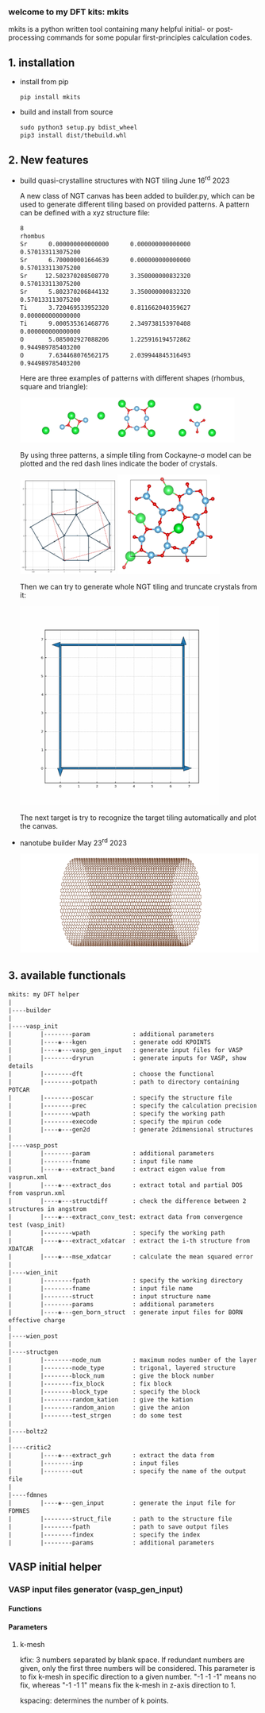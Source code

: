 ### welcome to my DFT kits: mkits

mkits is a python written tool containing many helpful initial- or post-processing commands for some popular first-principles calculation codes.

## 1. installation

+ install from pip
  ```
  pip install mkits
  ```
  

+ build and install from source
  
  ```
  sudo python3 setup.py bdist_wheel
  pip3 install dist/thebuild.whl
  ```

## 2. New features

+ build quasi-crystalline structures with NGT tiling June 16<sup>rd</sup> 2023
  
  A new class of NGT canvas has been added to builder.py, which can be used to generate different tiling based on provided patterns. A pattern can be defined with a xyz structure file:
  ```
  8
  rhombus
  Sr      0.000000000000000      0.000000000000000      0.570133113075200
  Sr      6.700000001664639      0.000000000000000      0.570133113075200
  Sr     12.502370208508770      3.350000000832320      0.570133113075200
  Sr      5.802370206844132      3.350000000832320      0.570133113075200
  Ti      3.720469533952320      0.811662040359627      0.000000000000000
  Ti      9.000535361468776      2.349738153970408      0.000000000000000
  O       5.085002927088206      1.225916194572862      0.944989785403200
  O       7.634468076562175      2.039944845316493      0.944989785403200

  ```

  Here are three examples of patterns with different shapes (rhombus, square and triangle):

  <p float="left">
    <img src="./example/builder/pattern.png" height="90" />
  </p>

  By using three patterns, a simple tiling from Cockayne-σ model can be plotted and the red dash lines indicate the boder of crystals. 

  <p float="left">
    <img src="./example/builder/sigma_tiling.png" height="190" />
    <img src="./example/builder/sigma_film.png" height="200" />
  </p>

  Then we can try to generate whole NGT tiling and truncate crystals from it:

  <p float="left">
    <img src="./example/builder/ngt_tling.gif" height="400" />
  </p>
  
  The next target is try to recognize the target tiling automatically and plot the canvas.

+ nanotube builder May 23<sup>rd</sup> 2023

  <p float="left">
    <img src="./example/builder/nanotube.png" height="200" />
  </p>  


 ## 3. available functionals
 
 ```
 mkits: my DFT helper
 |
 |----builder
 |
 |----vasp_init 
 |        |--------param            : additional parameters
 |        |----❀---kgen             : generate odd KPOINTS
 |        |----❀---vasp_gen_input   : generate input files for VASP
 |        |--------dryrun           : generate inputs for VASP, show details
 |        |--------dft              : choose the functional
 |        |--------potpath          : path to directory containing POTCAR
 |        |--------poscar           : specify the structure file
 |        |--------prec             : specify the calculation precision
 |        |--------wpath            : specify the working path
 |        |--------execode          : specify the mpirun code
 |        |----❀---gen2d            : generate 2dimensional structures
 |
 |----vasp_post
 |        |--------param            : additional parameters
 |        |--------fname            : input file name
 |        |----❀---extract_band     : extract eigen value from vasprun.xml
 |        |----❀---extract_dos      : extract total and partial DOS from vasprun.xml
 |        |----❀---structdiff       : check the difference between 2 structures in angstrom
 |        |----❀---extract_conv_test: extract data from convergence test (vasp_init)
 |        |--------wpath            : specify the working path
 |        |----❀---extract_xdatcar  : extract the i-th structure from XDATCAR
 |        |----❀---mse_xdatcar      : calculate the mean squared error
 |
 |----wien_init
 |        |--------fpath            : specify the working directory
 |        |--------fname            : input file name
 |        |--------struct           : input structure name
 |        |--------params           : additional parameters
 |        |----❀---gen_born_struct  : generate input files for BORN effective charge
 |
 |----wien_post
 |
 |----structgen
 |        |--------node_num         : maximum nodes number of the layer
 |        |--------node_type        : trigonal, layered structure
 |        |--------block_num        : give the block number
 |        |--------fix_block        : fix block
 |        |--------block_type       : specify the block
 |        |--------random_kation    : give the kation
 |        |--------random_anion     : give the anion
 |        |--------test_strgen      : do some test
 |
 |----boltz2
 |
 |----critic2
 |        |----❀---extract_gvh      : extract the data from
 |        |--------inp              : input files
 |        |--------out              : specify the name of the output file
 |
 |----fdmnes
 |        |----❀---gen_input        : generate the input file for FDMNES
 |        |--------struct_file      : path to the structure file
 |        |--------fpath            : path to save output files
 |        |--------findex           : specify the index
 |        |--------params           : additional parameters
 ```


## VASP initial helper

### VASP input files generator (vasp_gen_input)

#### Functions

#### Parameters

  1. k-mesh

      kfix: 3 numbers separated by blank space. If redundant numbers are given, only the first three numbers will be considered. This parameter is to fix k-mesh in specific direction to a given number. "-1 -1 -1" means no fix, whereas "-1 -1  1" means fix the k-mesh in z-axis direction to 1.

      kspacing: determines the number of k points.